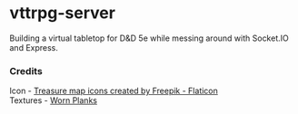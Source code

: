 # vttrpg-server

Building a virtual tabletop for D&D 5e while messing around with Socket.IO and Express. 

### Credits

Icon - [Treasure map icons created by Freepik - Flaticon](https://www.flaticon.com/free-icons/treasure-map)  
Textures - [Worn Planks](https://polyhaven.com/a/worn_planks)
